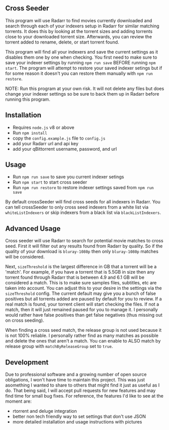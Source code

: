 ## Cross Seeder

This program will use Radarr to find movies currently downloaded and search through each of your indexers setup in Radarr for similar matching torrents. It does this by looking at the torrent sizes and adding torrents close to your downloaded torrent size. Afterwards, you can review the torrent added to rename, delete, or start torrent found.

This program will find all your indexers and save the current settings as it disables them one by one when checking. You first need to make sure to save your indexer settings by running `npm run save` BEFORE running `npm start`. The program will attempt to restore your saved indexer setings but if for some reason it doesn't you can restore them manually with `npm run restore`.

NOTE: Run this program at your own risk. It will not delete any files but does change your indexer settings so be sure to back them up in Radarr before running this program.

## Installation

* Requires `node.js` v8 or above
* Run `npm install`
* copy the `config.example.js` file to `config.js`
* add your Radarr url and api key
* add your qBittorrent username, password, and url
  
## Usage
* Run `npm run save` to save you current indexer setings
* Run `npm start` to start cross seeder
* Run `npm run restore` to restore indexer settings saved from `npm run save`

By default crossSeeder will find cross seeds for all indexers in Radarr. You can tell crossSeeder to only cross seed indexers from a white list via `whiteListIndexers` or skip indexers from a black list via `blackListIndexers`.

## Advanced Usage

Cross seeder will use Radarr to search for potential movie matches to cross seed. First it will filter out any results found from Radarr by quality. So if the quality of your download is `bluray-1080p` then only `bluray-1080p` matches will be considered.

Next, `sizeThreshold` is the largest difference in GB that a torrent will be a 'match'. For example, if you have a torrent that is 5.5GB in size then any torrent found through Radarr that is between 4.9 and 6.1 GB will be considered a match. This is to make sure samples files, subtitles, etc are taken into account. You can adjust this to your desire in the settings via the `sizeThreshold` config. The current default may give you a bunch of false positives but all torrents added are paused by default for you to review. If a real match is found, your torrent client will start checking the files. If not a match, then it will just remained paused for you to manage it. I personally would rather have false positives than get false negatives (thus missing out on cross seeding).

When finding a cross seed match, the release group is not used because it is not 100% reliable. I personally rather find as many matches as possible and delete the ones that aren't a match. You can enable to ALSO match by release group with `matchByReleaseGroup` set to `true`.

## Development
Due to professional software and a growing number of open source obligations, I won't have time to maintain this project. This was just asomething I wanted to share to others that might find it just as useful as I do. That being said, I will accept pull requests for new features and may find time for small bug fixes. For reference, the features I'd like to see at the moment are:

* rtorrent and deluge integration
* better non tech friendly way to set settings that don't use JSON
* more detailed installation and usage instructions with pictures